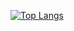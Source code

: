 [![Top Langs](https://github-readme-stats.vercel.app/api/top-langs/?username=qkharma&layout=compact)](https://github.com/anuraghazra/github-readme-stats)

<!--
**QKharma/QKharma** is a ✨ _special_ ✨ repository because its `README.md` (this file) appears on your GitHub profile.

Here are some ideas to get you started:

- 🔭 I’m currently working on ...
- 🌱 I’m currently learning ...
- 👯 I’m looking to collaborate on ...
- 🤔 I’m looking for help with ...
- 💬 Ask me about ...
- 📫 How to reach me: ...
- 😄 Pronouns: ...
- ⚡ Fun fact: ...
-->
